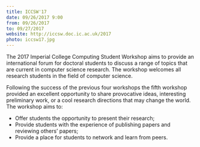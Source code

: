 ```yaml
---
title: ICCSW'17
date: 09/26/2017 9:00
from: 09/26/2017
to: 09/27/2017
website: http://iccsw.doc.ic.ac.uk/2017
photo: iccsw17.jpg
---
```

The 2017 Imperial College Computing Student Workshop aims to provide an international forum for doctoral students to discuss a range of topics that are current in computer science research. 
The workshop welcomes all research students in the field of computer science.

Following the success of the previous four workshops the fifth workshop provided an excellent opportunity to share provocative ideas, interesting preliminary work, or a cool research directions that may change the world.
The workshop aims to:

- Offer students the opportunity to present their research;
- Provide students with the experience of publishing papers and reviewing others’ papers;
- Provide a place for students to network and learn from peers.

